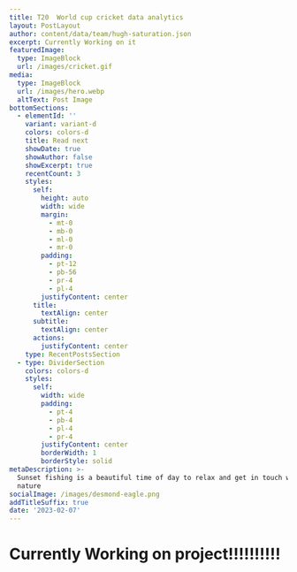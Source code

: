 ```yaml
---
title: T20  World cup cricket data analytics
layout: PostLayout
author: content/data/team/hugh-saturation.json
excerpt: Currently Working on it
featuredImage:
  type: ImageBlock
  url: /images/cricket.gif
media:
  type: ImageBlock
  url: /images/hero.webp
  altText: Post Image
bottomSections:
  - elementId: ''
    variant: variant-d
    colors: colors-d
    title: Read next
    showDate: true
    showAuthor: false
    showExcerpt: true
    recentCount: 3
    styles:
      self:
        height: auto
        width: wide
        margin:
          - mt-0
          - mb-0
          - ml-0
          - mr-0
        padding:
          - pt-12
          - pb-56
          - pr-4
          - pl-4
        justifyContent: center
      title:
        textAlign: center
      subtitle:
        textAlign: center
      actions:
        justifyContent: center
    type: RecentPostsSection
  - type: DividerSection
    colors: colors-d
    styles:
      self:
        width: wide
        padding:
          - pt-4
          - pb-4
          - pl-4
          - pr-4
        justifyContent: center
        borderWidth: 1
        borderStyle: solid
metaDescription: >-
  Sunset fishing is a beautiful time of day to relax and get in touch with
  nature
socialImage: /images/desmond-eagle.png
addTitleSuffix: true
date: '2023-02-07'
---
```

# Currently Working on project!!!!!!!!!!&#xA;&#xA;

